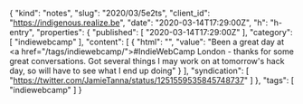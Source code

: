 {
  "kind": "notes",
  "slug": "2020/03/5e2ts",
  "client_id": "https://indigenous.realize.be",
  "date": "2020-03-14T17:29:00Z",
  "h": "h-entry",
  "properties": {
    "published": [
      "2020-03-14T17:29:00Z"
    ],
    "category": [
      "indiewebcamp"
    ],
    "content": [
      {
        "html": "",
        "value": "Been a great day at <a href=\"/tags/indiewebcamp/\">#IndieWebCamp</a> London - thanks for some great conversations. Got several things I may work on at tomorrow's hack day, so will have to see what I end up doing"
      }
    ],
    "syndication": [
      "https://twitter.com/JamieTanna/status/1251559535845748737"
    ]
  },
  "tags": [
    "indiewebcamp"
  ]
}
